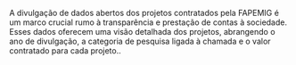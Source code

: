 A divulgação de dados abertos dos projetos contratados pela FAPEMIG é um marco crucial rumo à transparência e prestação de contas à sociedade. Esses dados oferecem uma visão detalhada dos projetos, abrangendo o ano de divulgação, a categoria de pesquisa ligada à chamada e o valor contratado para cada projeto..
